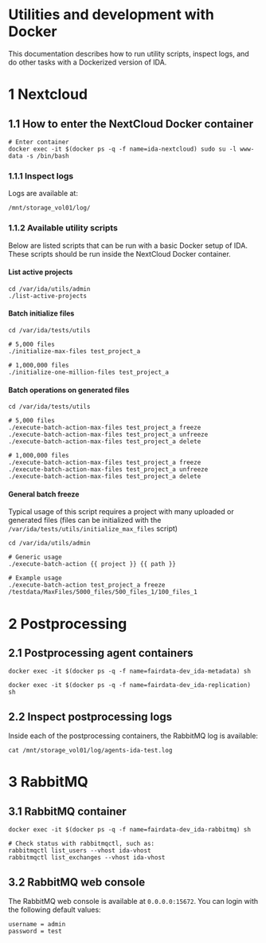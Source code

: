 

# Utilities and development with Docker

This documentation describes how to run utility scripts, inspect logs, and do other tasks with a Dockerized version of IDA.

# 1 Nextcloud

## 1.1 How to enter the NextCloud Docker container

```
# Enter container
docker exec -it $(docker ps -q -f name=ida-nextcloud) sudo su -l www-data -s /bin/bash
```

### 1.1.1 Inspect logs

Logs are available at:
```
/mnt/storage_vol01/log/
```

### 1.1.2 Available utility scripts

Below are listed scripts that can be run with a basic Docker setup of IDA. These scripts should be run inside the NextCloud Docker container.

#### List active projects

```
cd /var/ida/utils/admin
./list-active-projects
```

#### Batch initialize files

```
cd /var/ida/tests/utils

# 5,000 files
./initialize-max-files test_project_a

# 1,000,000 files
./initialize-one-million-files test_project_a
```

#### Batch operations on generated files
```
cd /var/ida/tests/utils

# 5,000 files
./execute-batch-action-max-files test_project_a freeze
./execute-batch-action-max-files test_project_a unfreeze
./execute-batch-action-max-files test_project_a delete

# 1,000,000 files
./execute-batch-action-max-files test_project_a freeze
./execute-batch-action-max-files test_project_a unfreeze
./execute-batch-action-max-files test_project_a delete
```

#### General batch freeze

Typical usage of this script requires a project with many uploaded or generated files (files can be initialized with the `/var/ida/tests/utils/initialize_max_files` script)

```
cd /var/ida/utils/admin

# Generic usage
./execute-batch-action {{ project }} {{ path }}

# Example usage
./execute-batch-action test_project_a freeze /testdata/MaxFiles/5000_files/500_files_1/100_files_1
```

# 2 Postprocessing

## 2.1 Postprocessing agent containers
```
docker exec -it $(docker ps -q -f name=fairdata-dev_ida-metadata) sh

docker exec -it $(docker ps -q -f name=fairdata-dev_ida-replication) sh
```

## 2.2 Inspect postprocessing logs

Inside each of the postprocessing containers, the RabbitMQ log is available:
```
cat /mnt/storage_vol01/log/agents-ida-test.log
```

# 3 RabbitMQ

## 3.1 RabbitMQ container

```
docker exec -it $(docker ps -q -f name=fairdata-dev_ida-rabbitmq) sh

# Check status with rabbitmqctl, such as:
rabbitmqctl list_users --vhost ida-vhost
rabbitmqctl list_exchanges --vhost ida-vhost
```

## 3.2 RabbitMQ web console

The RabbitMQ web console is available at `0.0.0.0:15672`. You can login with the following default values:

```
username = admin
password = test
```
